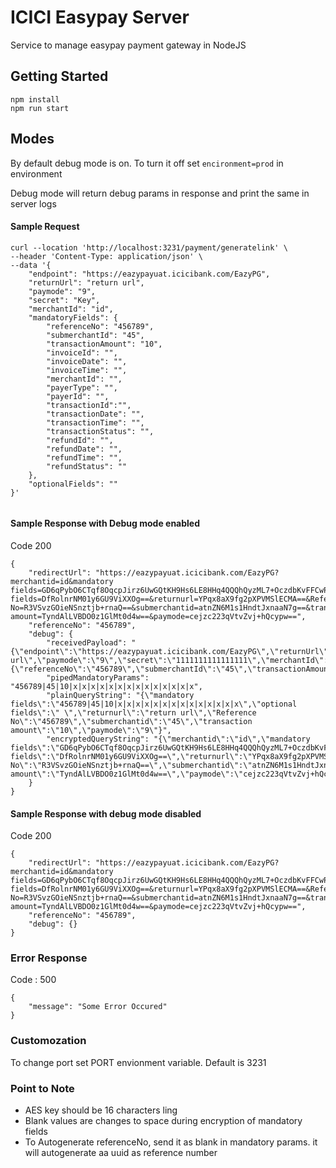 # ICICI Easypay Server

Service to manage easypay payment gateway in NodeJS

## Getting Started
```
npm install
npm run start
```

## Modes
By default debug mode is on. To turn it off set ```encironment=prod``` in environment

Debug mode will return debug params in response and print the same in server logs

#### Sample Request
```
curl --location 'http://localhost:3231/payment/generatelink' \
--header 'Content-Type: application/json' \
--data '{
    "endpoint": "https://eazypayuat.icicibank.com/EazyPG",
    "returnUrl": "return url",
    "paymode": "9",
    "secret": "Key",
    "merchantId": "id",
    "mandatoryFields": {
        "referenceNo": "456789",
        "submerchantId": "45",
        "transactionAmount": "10",
        "invoiceId": "",
        "invoiceDate": "",
        "invoiceTime": "",
        "merchantId": "",
        "payerType": "",
        "payerId": "",
        "transactionId":"",
        "transactionDate": "",
        "transactionTime": "",
        "transactionStatus": "",
        "refundId": "",
        "refundDate": "",
        "refundTime": "",
        "refundStatus": ""
    },
    "optionalFields": ""
}'


```
#### Sample Response with Debug mode enabled
Code 200
```
{
    "redirectUrl": "https://eazypayuat.icicibank.com/EazyPG?merchantid=id&mandatory fields=GD6qPybO6CTqf8OqcpJirz6UwGQtKH9Hs6LE8HHq4QQQhQyzML7+OczdbKvFFCwP&optional fields=DfRolnrNM01y6GU9ViXXOg==&returnurl=YPqx8aX9fg2pXPVMSlECMA==&Reference No=R3VSvzGOieNSnztjb+rnaQ==&submerchantid=atnZN6M1s1HndtJxnaaN7g==&transaction amount=TyndAlLVBDO0z1GlMt0d4w==&paymode=cejzc223qVtvZvj+hQcypw==",
    "referenceNo": "456789",
    "debug": {
        "receivedPayload": "{\"endpoint\":\"https://eazypayuat.icicibank.com/EazyPG\",\"returnUrl\":\"return url\",\"paymode\":\"9\",\"secret\":\"1111111111111111\",\"merchantId\":\"id\",\"mandatoryFields\":{\"referenceNo\":\"456789\",\"submerchantId\":\"45\",\"transactionAmount\":\"10\",\"invoiceId\":\"\",\"invoiceDate\":\"\",\"invoiceTime\":\"\",\"merchantId\":\"\",\"payerType\":\"\",\"payerId\":\"\",\"transactionId\":\"\",\"transactionDate\":\"\",\"transactionTime\":\"\",\"transactionStatus\":\"\",\"refundId\":\"\",\"refundDate\":\"\",\"refundTime\":\"\",\"refundStatus\":\"\"},\"optionalFields\":\"\"}",
        "pipedMandatoryParams": "456789|45|10|x|x|x|x|x|x|x|x|x|x|x|x|x|x",
        "plainQueryString": "{\"mandatory fields\":\"456789|45|10|x|x|x|x|x|x|x|x|x|x|x|x|x|x\",\"optional fields\":\" \",\"returnurl\":\"return url\",\"Reference No\":\"456789\",\"submerchantid\":\"45\",\"transaction amount\":\"10\",\"paymode\":\"9\"}",
        "encryptedQueryString": "{\"merchantid\":\"id\",\"mandatory fields\":\"GD6qPybO6CTqf8OqcpJirz6UwGQtKH9Hs6LE8HHq4QQQhQyzML7+OczdbKvFFCwP\",\"optional fields\":\"DfRolnrNM01y6GU9ViXXOg==\",\"returnurl\":\"YPqx8aX9fg2pXPVMSlECMA==\",\"Reference No\":\"R3VSvzGOieNSnztjb+rnaQ==\",\"submerchantid\":\"atnZN6M1s1HndtJxnaaN7g==\",\"transaction amount\":\"TyndAlLVBDO0z1GlMt0d4w==\",\"paymode\":\"cejzc223qVtvZvj+hQcypw==\"}"
    }
}

```

#### Sample Response with debug mode disabled
Code 200
```
{
    "redirectUrl": "https://eazypayuat.icicibank.com/EazyPG?merchantid=id&mandatory fields=GD6qPybO6CTqf8OqcpJirz6UwGQtKH9Hs6LE8HHq4QQQhQyzML7+OczdbKvFFCwP&optional fields=DfRolnrNM01y6GU9ViXXOg==&returnurl=YPqx8aX9fg2pXPVMSlECMA==&Reference No=R3VSvzGOieNSnztjb+rnaQ==&submerchantid=atnZN6M1s1HndtJxnaaN7g==&transaction amount=TyndAlLVBDO0z1GlMt0d4w==&paymode=cejzc223qVtvZvj+hQcypw==",
    "referenceNo": "456789",
    "debug": {}
}
```
### Error Response
Code : 500
```
{
    "message": "Some Error Occured"
}
```


### Customozation

To change port set PORT envionment variable. Default is 3231


### Point to Note

 - AES key should be 16 characters ling
 - Blank values are changes to space during encryption of mandatory fields
 - To Autogenerate referenceNo, send it as blank in mandatory params. it will autogenerate aa uuid as reference number
